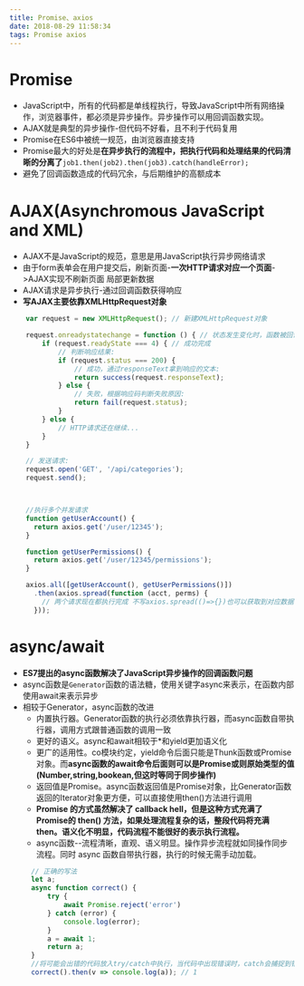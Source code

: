 ```yaml
---
title: Promise、axios
date: 2018-08-29 11:58:34
tags: Promise axios
---
```


# Promise
- JavaScript中，所有的代码都是单线程执行，导致JavaScript中所有网络操作，浏览器事件，都必须是异步操作。异步操作可以用回调函数实现。
- AJAX就是典型的异步操作-但代码不好看，且不利于代码复用
- Promise在ES6中被统一规范，由浏览器直接支持
- Promise最大的好处是**在异步执行的流程中，把执行代码和处理结果的代码清晰的分离了**`job1.then(job2).then(job3).catch(handleError);`
- 避免了回调函数造成的代码冗余，与后期维护的高额成本

# AJAX(Asynchromous JavaScript and XML)
- AJAX不是JavaScript的规范，意思是用JavaScript执行异步网络请求
- 由于form表单会在用户提交后，刷新页面-**一次HTTP请求对应一个页面**->AJAX实现不刷新页面 局部更新数据
- AJAX请求是异步执行-通过回调函数获得响应
- **写AJAX主要依靠XMLHttpRequest对象**
```javascript
    var request = new XMLHttpRequest(); // 新建XMLHttpRequest对象

    request.onreadystatechange = function () { // 状态发生变化时，函数被回调
        if (request.readyState === 4) { // 成功完成
            // 判断响应结果:
            if (request.status === 200) {
                // 成功，通过responseText拿到响应的文本:
                return success(request.responseText);
            } else {
                // 失败，根据响应码判断失败原因:
                return fail(request.status);
            }
        } else {
            // HTTP请求还在继续...
        }
    }

    // 发送请求:
    request.open('GET', '/api/categories');
    request.send();



    //执行多个并发请求
    function getUserAccount() {
      return axios.get('/user/12345');
    }

    function getUserPermissions() {
      return axios.get('/user/12345/permissions');
    }

    axios.all([getUserAccount(), getUserPermissions()])
      .then(axios.spread(function (acct, perms) {
        // 两个请求现在都执行完成 不写axios.spread(()=>{})也可以获取到对应数据 ，会将数据集成为数组
      }));
```
# async/await
- **ES7提出的async函数解决了JavaScript异步操作的回调函数问题**
- async函数是`Generator`函数的语法糖，使用关键字async来表示，在函数内部使用await来表示异步
- 相较于Generator，async函数的改进
  - 内置执行器。Generator函数的执行必须依靠执行器，而async函数自带执行器，调用方式跟普通函数的调用一致
  - 更好的语义。async和await相较于*和yield更加语义化
  - 更广的适用性。co模块约定，yield命令后面只能是Thunk函数或Promise对象。而**async函数的await命令后面则可以是Promise或则原始类型的值(Number,string,bookean,但这时等同于同步操作)**
  - 返回值是Promise。async函数返回值是Promise对象，比Generator函数返回的Iterator对象更方便，可以直接使用then()方法进行调用
  - **Promise 的方式虽然解决了 callback hell，但是这种方式充满了 Promise的 then() 方法，如果处理流程复杂的话，整段代码将充满 then。语义化不明显，代码流程不能很好的表示执行流程。**
  - async函数--流程清晰，直观、语义明显。操作异步流程就如同操作同步流程。同时 async 函数自带执行器，执行的时候无需手动加载。
  ```javascript
    // 正确的写法
    let a;
    async function correct() {
        try {
            await Promise.reject('error')
        } catch (error) {
            console.log(error);
        }
        a = await 1;
        return a;
    }
    //将可能会出错的代码放入try/catch中执行，当代码中出现错误时，catch会捕捉到错误，不会影响后续代码的正常执行
    correct().then(v => console.log(a)); // 1
  ```